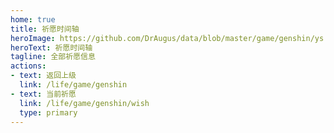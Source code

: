 ```yaml
---
home: true
title: 祈愿时间轴
heroImage: https://github.com/DrAugus/data/blob/master/game/genshin/ys.png?raw=true
heroText: 祈愿时间轴
tagline: 全部祈愿信息
actions:
- text: 返回上级
  link: /life/game/genshin
- text: 当前祈愿
  link: /life/game/genshin/wish
  type: primary
---
```



<GenshinTimeline />

<script setup lang="ts">
import GenshinTimeline from "@GenshinTimeline";
</script>
